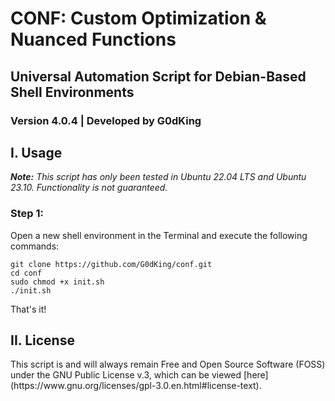 # CONF: Custom Optimization & Nuanced Functions
## Universal Automation Script for Debian-Based Shell Environments
### Version 4.0.4 | Developed by G0dKing

## I. Usage
<p><i><b>Note:</b> This script has only been tested in Ubuntu 22.04 LTS and Ubuntu 23.10. Functionality is not guaranteed.</i></p>

### Step 1:
<p>Open a new shell environment in the Terminal and execute the following commands:</p>

```
git clone https://github.com/G0dKing/conf.git
cd conf
sudo chmod +x init.sh
./init.sh
```

That's it!

## II. License
<p>This script is and will always remain Free and Open Source Software (FOSS) under the GNU Public License v.3, which can be viewed [here](https://www.gnu.org/licenses/gpl-3.0.en.html#license-text).</p>
